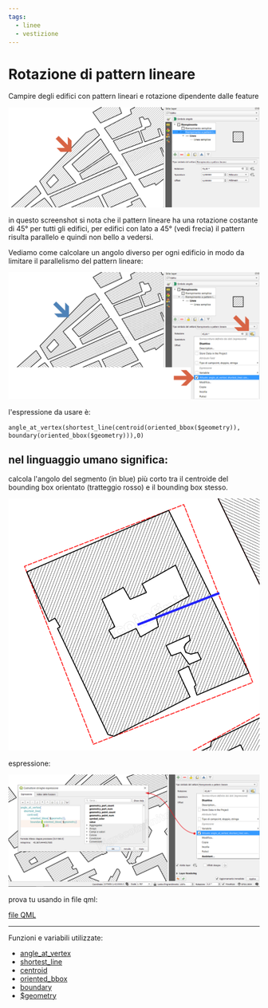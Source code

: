 ```yaml
---
tags:
  - linee
  - vestizione
---
```


# Rotazione di pattern lineare

Campire degli edifici con pattern lineari e rotazione dipendente dalle feature

[![screen](../img/esempi/rotazione_pattern_lineare/rotaz_01.png)](../img/esempi/rotazione_pattern_lineare/rotaz_01.png)

in questo screenshot si nota che il pattern lineare ha una rotazione costante di 45° per tutti gli edifici, per edifici con lato a 45° (vedi frecia) il pattern risulta parallelo e quindi non bello a vedersi.

Vediamo come calcolare un angolo diverso per ogni edificio in modo da limitare il parallelismo del pattern lineare:

[![screen](../img/esempi/rotazione_pattern_lineare/rotaz_02.png)](../img/esempi/rotazione_pattern_lineare/rotaz_02.png)

l'espressione da usare è:

```
angle_at_vertex(shortest_line(centroid(oriented_bbox($geometry)), boundary(oriented_bbox($geometry))),0)
```

## nel linguaggio umano significa:

calcola l'angolo del segmento (in blue) più corto tra il centroide del bounding box orientato (tratteggio rosso) e il bounding box stesso.

[![screen](../img/esempi/rotazione_pattern_lineare/rotaz_04.png)](../img/esempi/rotazione_pattern_lineare/rotaz_04.png)

espressione:

[![screen](../img/esempi/rotazione_pattern_lineare/rotaz_03.png)](../img/esempi/rotazione_pattern_lineare/rotaz_03.png)

prova tu usando in file qml:

[file QML](https://github.com/opendatasicilia/HfcQGIS-md/raw/main/docs/prova_tu/rotazione_pattern_lineare.zip)

---

Funzioni e variabili utilizzate:

* [angle_at_vertex](../gr_funzioni/geometria/geomatria_unico.md#angle_at_vertex)
* [shortest_line](../gr_funzioni/geometria/geomatria_unico.md#shortest_line)
* [centroid](../gr_funzioni/geometria/geomatria_unico.md#centroid)
* [oriented_bbox](../gr_funzioni/geometria/geomatria_unico.md#oriented_bbox)
* [boundary](../gr_funzioni/geometria/geomatria_unico.md#boundary)
* [\$geometry](../gr_funzioni/geometria/geomatria_unico.md#geometry)

